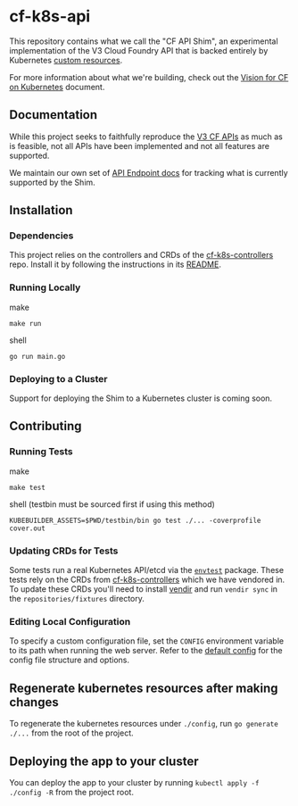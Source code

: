 # cf-k8s-api
This repository contains what we call the "CF API Shim", an experimental implementation of the V3 Cloud Foundry API that is backed entirely by Kubernetes [custom resources](https://kubernetes.io/docs/concepts/extend-kubernetes/api-extension/custom-resources/).

For more information about what we're building, check out the [Vision for CF on Kubernetes](https://docs.google.com/document/d/1rG814raI5UfGUsF_Ycrr8hKQMo1RH9TRMxuvkgHSdLg/edit) document.

## Documentation
While this project seeks to faithfully reproduce the [V3 CF APIs](https://v3-apidocs.cloudfoundry.org/version/release-candidate/) as much as is feasible, not all APIs have been implemented and not all features are supported.

We maintain our own set of [API Endpoint docs](docs/api.md) for tracking what is currently supported by the Shim.

## Installation

### Dependencies
This project relies on the controllers and CRDs of the [cf-k8s-controllers](https://github.com/cloudfoundry/cf-k8s-controllers) repo. Install it by following the instructions in its [README](https://github.com/cloudfoundry/cf-k8s-controllers/blob/main/README.md).

### Running Locally
make
```make
make run
```
shell
```shell
go run main.go
```

### Deploying to a Cluster
Support for deploying the Shim to a Kubernetes cluster is coming soon.

## Contributing

### Running Tests
make
```make
make test
```
shell (testbin must be sourced first if using this method)
```shell
KUBEBUILDER_ASSETS=$PWD/testbin/bin go test ./... -coverprofile cover.out
```

### Updating CRDs for Tests
Some tests run a real Kubernetes API/etcd via the [`envtest`](https://book.kubebuilder.io/reference/envtest.html) package. These tests rely on the CRDs from [cf-k8s-controllers](https://github.com/cloudfoundry/cf-k8s-controllers) which we have vendored in.
To update these CRDs you'll need to install [vendir](https://carvel.dev/vendir/) and run `vendir sync` in the `repositories/fixtures` directory.

### Editing Local Configuration
To specify a custom configuration file, set the `CONFIG` environment variable to its path when running the web server.
Refer to the [default config](config.json) for the config file structure and options.

## Regenerate kubernetes resources after making changes
To regenerate the kubernetes resources under `./config`, run `go generate ./...`
from the root of the project.

## Deploying the app to your cluster
You can deploy the app to your cluster by running `kubectl apply -f ./config -R`
from the project root.
